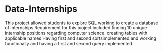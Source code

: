 # Data-Internships 

This project allowed students to explore SQL working to create a database of internships Requirement for 
this project included finding 10 unique internship positions regarding computer science. 
creating tables with applicable names Having first and second sortsimplemented and working functionally
and having a first and second query implemented.
